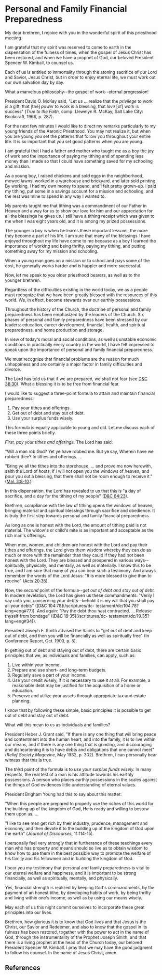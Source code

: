# Personal and Family Financial Preparedness

My dear brethren, I rejoice with you in the wonderful spirit of this
priesthood meeting.

I am grateful that my spirit was reserved to come to earth in the dispensation
of the fulness of times, when the gospel of Jesus Christ has been restored,
and when we have a prophet of God, our beloved President Spencer W. Kimball,
to counsel us.

Each of us is entitled to immortality through the atoning sacrifice of our
Lord and Savior, Jesus Christ, but in order to enjoy eternal life, we must
work out our own salvation day by day.

What a marvelous philosophy--the gospel of work--eternal progression!

President David O. McKay said, "Let us ... realize that the _privilege_ to work
is a gift, that [the] _power_ to work is a blessing, that _love_ [of] work is
success" (_True to the Faith,_ comp. Llewelyn R. McKay, Salt Lake City:
Bookcraft, 1966, p. 287).

For the next few minutes I would like to direct my remarks particularly to my
young friends of the Aaronic Priesthood. You may not realize it, but when you
are young you set the patterns that follow you throughout your entire life. It
is so important that you set good patterns when you are young.

I am grateful that I had a father and mother who taught me as a boy the joy of
work and the importance of paying my tithing and of spending less money than I
made so that I could have something saved for my schooling and mission.

As a young boy, I raised chickens and sold eggs in the neighborhood, mowed
lawns, worked in a warehouse and brickyard, and later sold printing. By
working, I had my own money to spend, and I felt pretty grown-up. I paid my
tithing, put some in a savings account for a mission and schooling, and the
rest was mine to spend in any way I wanted to.

My parents taught me that tithing was a commandment of our Father in Heaven
and a way for us to show our love for him and our appreciation for all the
blessings he gives us. I still have a tithing receipt which was given to me
when I was eight years old, and it is among my prized possessions.

The younger a boy is when he learns these important lessons, the more they
become a part of his life. I am sure that many of the blessings I have enjoyed
throughout my life have come to me because as a boy I learned the importance
of working and being thrifty, paying my tithing, and putting something away
for my mission and schooling.

When a young man goes on a mission or to school and pays some of the cost, he
generally works harder and is happier and more successful.

Now, let me speak to you older priesthood bearers, as well as to the younger
brethren.

Regardless of the difficulties existing in the world today, we as a people
must recognize that we have been greatly blessed with the resources of this
world. We, in effect, become stewards over our earthly possessions.

Throughout the history of the Church, the doctrine of personal and family
preparedness has been emphasized by the leaders of the Church. Six phases of
personal and family preparedness have been stressed by our leaders: education,
career development, financial, health, and spiritual preparedness, and home
production and storage.

In view of today's moral and social conditions, as well as unstable economic
conditions in practically every country in the world, I have felt impressed to
speak upon the importance of personal and family financial preparedness.

We must recognize that financial problems are the reason for much unhappiness
and are certainly a major factor in family difficulties and divorce.

The Lord has told us that if we are prepared, we shall not fear (see [D&amp;C
38:30](/scriptures/dc-testament/dc/38.30?lang=eng#29)). What a blessing it is
to be free from financial fear.

I would like to suggest a three-point formula to attain and maintain financial
preparedness:

  1. Pay your tithes and offerings. 
  2. Get out of debt and stay out of debt. 
  3. Use your surplus funds wisely. 

This formula is equally applicable to young and old. Let me discuss each of
these three points briefly.

_First, pay your tithes and offerings._ The Lord has said:

"Will a man rob God? Yet ye have robbed me. But ye say, Wherein have we robbed
thee? In tithes and offerings. ...

"Bring ye all the tithes into the storehouse, ... and prove me now herewith,
saith the Lord of hosts, if I will not open you the windows of heaven, and
pour you out a blessing, that there shall not be room enough to receive it."
([Mal. 3:8-10](/scriptures/ot/mal/3.8-10?lang=eng#7).)

In this dispensation, the Lord has revealed to us that this is "a day of
sacrifice, and a day for the tithing of my people" ([D&amp;C
64:23](/scriptures/dc-testament/dc/64.23?lang=eng#22)).

Brethren, compliance with the law of tithing opens the windows of heaven,
bringing material and spiritual blessings through sacrifice and obedience. It
is truly the first step towards personal and family financial preparedness.

As long as one is honest with the Lord, the amount of tithing paid is not
material. The widow's or child's mite is as important and acceptable as the
rich man's offerings.

When men, women, and children are honest with the Lord and pay their tithes
and offerings, the Lord gives them wisdom whereby they can do as much or more
with the remainder than they could if they had not been honest with the Lord.
They are blessed and prospered in various ways--spiritually, physically, and
mentally, as well as materially. I know this to be true, and I am sure that
many of you can bear such a testimony. And always remember the words of the
Lord Jesus: "It is more blessed to give than to receive" ([Acts
20:35](/scriptures/nt/acts/20.35?lang=eng#34)).

Now, the _second_ point of the formula--_get out of debt and stay out of
debt._ In modern revelation, the Lord has given us these commandments: "Verily
I say unto you, concerning your debts--behold it is my will that you shall pay
all your debts" ([D&amp;C 104:78](/scriptures/dc-
testament/dc/104.78?lang=eng#77)). And again: "Pay the debt thou hast
contracted. ... Release thyself from bondage" ([D&amp;C 19:35](/scriptures/dc-
testament/dc/19.35?lang=eng#34)).

President Joseph F. Smith advised the Saints to "get out of debt and keep out
of debt, and then you will be financially as well as spiritually free" (In
Conference Report, Oct. 1903, p. 5).

In getting out of debt and staying out of debt, there are certain basic
principles that we, as individuals and families, can apply, such as:

  1. Live within your income. 
  2. Prepare and use short- and long-term budgets. 
  3. Regularly save a part of your income. 
  4. Use your credit wisely, if it is necessary to use it at all. For example, a reasonable debt may be justified for the acquisition of a home or education. 
  5. Preserve and utilize your assets through appropriate tax and estate planning. 

I know that by following these simple, basic principles it is possible to get
out of debt and stay out of debt.

What will this mean to us as individuals and families?

President Heber J. Grant said, "If there is any one thing that will bring
peace and contentment into the human heart, and into the family, it is to live
within our means, and if there is any one thing that is grinding, and
discouraging and disheartening it is to have debts and obligations that one
cannot meet" (_Relief Society Magazine,_ May 1932, p. 302). Brethren, I can
personally bear witness that this is true.

The _third_ point of the formula is to _use your surplus funds wisely._ In
many respects, the real test of a man is his attitude towards his earthly
possessions. A person who places earthly possessions in the scales against the
things of God evidences little understanding of eternal values.

President Brigham Young had this to say about this matter:

"When this people are prepared to properly use the riches of this world for
the building up of the kingdom of God, He is ready and willing to bestow them
upon us. ...

"I like to see men get rich by their industry, prudence, management and
economy, and then devote it to the building up of the kingdom of God upon the
earth" (_Journal of Discourses,_ 11:114-15).

I personally feel very strongly that in furtherance of these teachings every
man who has property and means should so live as to obtain wisdom to know how
to use them in the best possible way to promote the welfare of his family and
his fellowmen and in building the kingdom of God.

I bear you my testimony that personal and family preparedness is vital to our
eternal welfare and happiness, and it is important to be strong financially,
as well as spiritually, mentally, and physically.

Yes, financial strength is realized by keeping God's commandments, by the
payment of an honest tithe, by developing habits of work, by being thrifty and
living within one's income, as well as by using our means wisely.

May each of us this night commit ourselves to incorporate these great
principles into our lives.

Brethren, how glorious it is to know that God lives and that Jesus is the
Christ, our Savior and Redeemer, and also to know that the gospel in its
fulness has been restored, together with the power to act in the name of God,
through the instrumentality of the Prophet Joseph Smith, and that there is a
living prophet at the head of the Church today, our beloved President Spencer
W. Kimball. I pray that we may have the good judgment to follow his counsel.
In the name of Jesus Christ, amen.

## References

